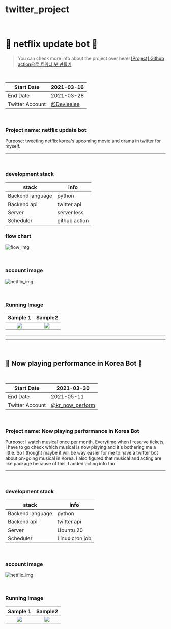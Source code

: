 # twitter_project

<br>

# 🤖 netflix update bot 🤖  

> You can check more info about the project over here! [[Project] Github action으로 트위터 봇 만들기](https://leeleelee3264.github.io/backend/2021/04/16/twitterbot-with-git-action.html) 

<br>


| Start Date      | 2021-03-16 |
|-----------------|------------|
| End Date        | 2021-03-28 |
| Twitter Account | [@Devleelee](https://twitter.com/DevLeelee) |  

<br>

### Project name: netflix update bot 


Purpose: tweeting netflix korea's upcoming movie and drama in twitter for myself.<br> 
<hr>

<br>

### development stack
| stack      | info |
|-----------------|------------|
| Backend language       |   python         |
| Backend api | twitter api |  
| Server | server less |  
| Scheduler | github action |  

### flow chart
![flow_img](https://leeleelee3264.github.io/assets/img/post/twitter_flow.png)


<br>

### account image 
![netflix_img](https://user-images.githubusercontent.com/35620531/112550299-80fbda80-8e02-11eb-9583-3b8268dafb2a.PNG)

<br>   

### Running Image
Sample 1             |  Sample2
:-------------------------:|:-------------------------:
![](https://user-images.githubusercontent.com/35620531/112839670-6adb6c00-90d9-11eb-8a74-3ad7b1c156ca.PNG)  |  ![](https://user-images.githubusercontent.com/35620531/112840270-184e7f80-90da-11eb-81dd-7984814ae9cf.PNG)


<hr> 
<hr> 


<br>

## 🤖 Now playing performance in Korea Bot 🤖  
<br>

| Start Date      | 2021-03-30 |
|-----------------|------------|
| End Date        | 2021-05-11  |
| Twitter Account | [@kr_now_perform](https://twitter.com/kr_now_perform) |  

<br>

### Project name: Now playing performance in Korea Bot <br> 
Purpose: I watch musical once per month. Everytime when I reserve tickets, I have to go check which musical is now playing and it's bothering me a little. 
So I thought maybe it will be way easier for me to have a twitter bot about on-going musical in Korea. I also figured that musical and acting are like package because of this, I added acting info too. 
<hr>

<br> 

### development stack
| stack      | info |
|-----------------|------------|
| Backend language       |   python         |
| Backend api | twitter api |  
| Server | Ubuntu 20 |  
| Scheduler | Linux cron job |  

<br>

### account image 
![netflix_img](https://user-images.githubusercontent.com/35620531/117728783-dcecb800-b224-11eb-8f2e-8d1866c12c28.png)

<br>   

### Running Image
Sample 1             |  Sample2
:-------------------------:|:-------------------------:
![](https://user-images.githubusercontent.com/35620531/117728880-03125800-b225-11eb-804a-9be3572da1e2.png)  |  ![](https://user-images.githubusercontent.com/35620531/117728938-158c9180-b225-11eb-9432-dae9489ac204.png)

